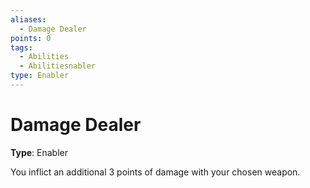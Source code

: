 ```yaml
---
aliases:
  - Damage Dealer
points: 0
tags:
  - Abilities
  - Abilitiesnabler
type: Enabler
---
```


# Damage Dealer

**Type**: Enabler

You inflict an additional 3 points of damage with your chosen weapon.
